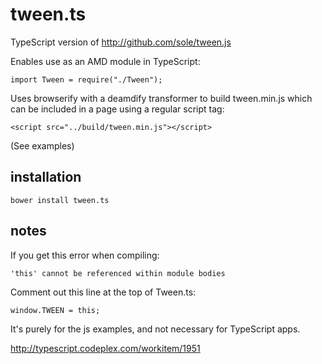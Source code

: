 # tween.ts

TypeScript version of http://github.com/sole/tween.js

Enables use as an AMD module in TypeScript:

`import Tween = require("./Tween");`

Uses browserify with a deamdify transformer to build tween.min.js which can be included in a page using a regular script tag:

`<script src="../build/tween.min.js"></script>`

(See examples)

## installation

`bower install tween.ts`

## notes

If you get this error when compiling:

`'this' cannot be referenced within module bodies`

Comment out this line at the top of Tween.ts:

`window.TWEEN = this;`

It's purely for the js examples, and not necessary for TypeScript apps.

http://typescript.codeplex.com/workitem/1951